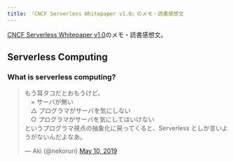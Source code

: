 ```yaml
---
title: 『CNCF Serverless Whitepaper v1.0』のメモ・読書感想文 
---
```

[CNCF Serverless Whitepaper v1.0](https://github.com/cncf/wg-serverless/tree/f8b0eb7001eff410acc007276a9b0b7d6ab6c9e7/whitepapers/serverless-overview)のメモ・読書感想文。

## Serverless Computing

### What is serverless computing?

<blockquote class="twitter-tweet" data-lang="en"><p lang="ja" dir="ltr">もう耳タコだとおもうけど、<br>　× サーバが無い<br>　△ プログラマがサーバを気にしない<br>　○ プログラマがサーバを気にしてはいけない<br>というプログラマ視点の抽象化に戻ってくると、Serverless としか言いようがないんだよなあ。</p>&mdash; Aki (@nekoruri) <a href="https://twitter.com/nekoruri/status/1126818618140839936?ref_src=twsrc%5Etfw">May 10, 2019</a></blockquote>
<script async src="https://platform.twitter.com/widgets.js" charset="utf-8"></script>

